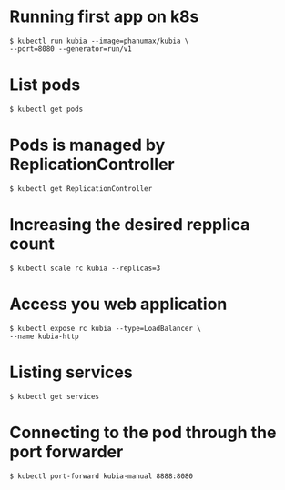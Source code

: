 # Running first app on k8s
```
$ kubectl run kubia --image=phanumax/kubia \
--port=8080 --generator=run/v1
```
# List pods
```
$ kubectl get pods
```
# Pods is managed by ReplicationController
```
$ kubectl get ReplicationController
```
# Increasing the desired repplica count
```
$ kubectl scale rc kubia --replicas=3
```
# Access you web application
```
$ kubectl expose rc kubia --type=LoadBalancer \
--name kubia-http
```
# Listing services
```
$ kubectl get services
```
# Connecting to the pod through the port forwarder
```
$ kubectl port-forward kubia-manual 8888:8080
```

